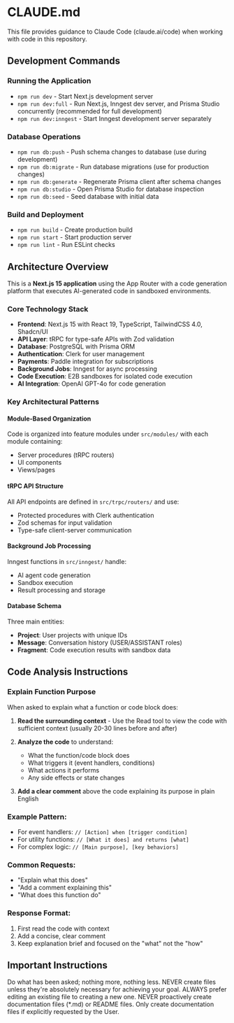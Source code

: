 # CLAUDE.md

This file provides guidance to Claude Code (claude.ai/code) when working with code in this repository.

## Development Commands

### Running the Application
- `npm run dev` - Start Next.js development server
- `npm run dev:full` - Run Next.js, Inngest dev server, and Prisma Studio concurrently (recommended for full development)
- `npm run dev:inngest` - Start Inngest development server separately

### Database Operations
- `npm run db:push` - Push schema changes to database (use during development)
- `npm run db:migrate` - Run database migrations (use for production changes)
- `npm run db:generate` - Regenerate Prisma client after schema changes
- `npm run db:studio` - Open Prisma Studio for database inspection
- `npm run db:seed` - Seed database with initial data

### Build and Deployment
- `npm run build` - Create production build
- `npm run start` - Start production server
- `npm run lint` - Run ESLint checks

## Architecture Overview

This is a **Next.js 15 application** using the App Router with a code generation platform that executes AI-generated code in sandboxed environments.

### Core Technology Stack
- **Frontend**: Next.js 15 with React 19, TypeScript, TailwindCSS 4.0, Shadcn/UI
- **API Layer**: tRPC for type-safe APIs with Zod validation
- **Database**: PostgreSQL with Prisma ORM
- **Authentication**: Clerk for user management
- **Payments**: Paddle integration for subscriptions
- **Background Jobs**: Inngest for async processing
- **Code Execution**: E2B sandboxes for isolated code execution
- **AI Integration**: OpenAI GPT-4o for code generation

### Key Architectural Patterns

#### Module-Based Organization
Code is organized into feature modules under `src/modules/` with each module containing:
- Server procedures (tRPC routers)
- UI components
- Views/pages

#### tRPC API Structure
All API endpoints are defined in `src/trpc/routers/` and use:
- Protected procedures with Clerk authentication
- Zod schemas for input validation
- Type-safe client-server communication

#### Background Job Processing
Inngest functions in `src/inngest/` handle:
- AI agent code generation
- Sandbox execution
- Result processing and storage

#### Database Schema
Three main entities:
- **Project**: User projects with unique IDs
- **Message**: Conversation history (USER/ASSISTANT roles)
- **Fragment**: Code execution results with sandbox data

## Code Analysis Instructions

### Explain Function Purpose

When asked to explain what a function or code block does:

1. **Read the surrounding context** - Use the Read tool to view the code with sufficient context (usually 20-30 lines before and after)

2. **Analyze the code** to understand:
   - What the function/code block does
   - What triggers it (event handlers, conditions)
   - What actions it performs
   - Any side effects or state changes

3. **Add a clear comment** above the code explaining its purpose in plain English

### Example Pattern:
- For event handlers: `// [Action] when [trigger condition]`
- For utility functions: `// [What it does] and returns [what]`
- For complex logic: `// [Main purpose], [key behaviors]`

### Common Requests:
- "Explain what this does"
- "Add a comment explaining this"
- "What does this function do"

### Response Format:
1. First read the code with context
2. Add a concise, clear comment
3. Keep explanation brief and focused on the "what" not the "how"

## Important Instructions

Do what has been asked; nothing more, nothing less.
NEVER create files unless they're absolutely necessary for achieving your goal.
ALWAYS prefer editing an existing file to creating a new one.
NEVER proactively create documentation files (*.md) or README files. Only create documentation files if explicitly requested by the User.